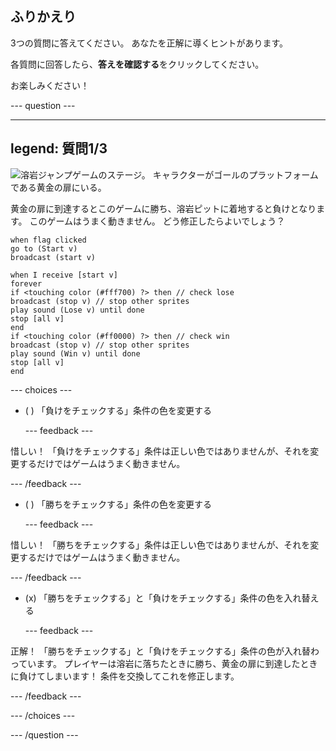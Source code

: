 ## ふりかえり

3つの質問に答えてください。 あなたを正解に導くヒントがあります。

各質問に回答したら、**答えを確認する**をクリックしてください。

お楽しみください！

--- question ---

---
legend: 質問1/3
---

![溶岩ジャンプゲームのステージ。 キャラクターがゴールのプラットフォームである黄金の扉にいる。](images/quiz-lava-stage.png)

黄金の扉に到達するとこのゲームに勝ち、溶岩ピットに着地すると負けとなります。 このゲームはうまく動きません。 どう修正したらよいでしょう？

```blocks3
when flag clicked
go to (Start v)
broadcast (start v)
```

```blocks3
when I receive [start v]
forever
if <touching color (#fff700) ?> then // check lose
broadcast (stop v) // stop other sprites
play sound (Lose v) until done
stop [all v]
end
if <touching color (#ff0000) ?> then // check win
broadcast (stop v) // stop other sprites
play sound (Win v) until done
stop [all v]
end
```


--- choices ---

- ( ) 「負けをチェックする」条件の色を変更する

  --- feedback ---

惜しい！ 「負けをチェックする」条件は正しい色ではありませんが、それを変更するだけではゲームはうまく動きません。

  --- /feedback ---

- ( ) 「勝ちをチェックする」条件の色を変更する

  --- feedback ---

惜しい！ 「勝ちをチェックする」条件は正しい色ではありませんが、それを変更するだけではゲームはうまく動きません。

  --- /feedback ---

- (x) 「勝ちをチェックする」と「負けをチェックする」条件の色を入れ替える

  --- feedback ---

正解！ 「勝ちをチェックする」と「負けをチェックする」条件の色が入れ替わっています。 プレイヤーは溶岩に落ちたときに勝ち、黄金の扉に到達したときに負けてしまいます！ 条件を交換してこれを修正します。

  --- /feedback ---

--- /choices ---

--- /question ---

